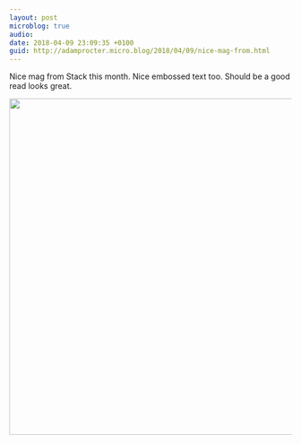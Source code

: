 ```yaml
---
layout: post
microblog: true
audio: 
date: 2018-04-09 23:09:35 +0100
guid: http://adamprocter.micro.blog/2018/04/09/nice-mag-from.html
---
```

Nice mag from Stack this month. Nice embossed text too. Should be a good read looks great.

<img src="http://discursive.adamprocter.co.uk/uploads/2018/8bb4447b36.jpg" width="600" height="600" />
